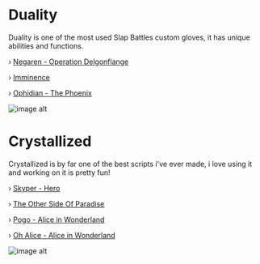 # Duality
Duality is one of the most used Slap Battles custom gloves, it has unique abilities and functions.

› [Negaren - Operation Delgonflange](https://youtu.be/Tkb_bS-9uQA?si=zu9aPqPemZkeCvL3)

› [Imminence](https://youtu.be/3wJ_tmC2rII?si=wYYYV4zluTChyPuC)

› [Ophidian - The Phoenix](https://youtu.be/llBaip0fkBY?si=ZBN4SnqY3nw33kI2)

![image alt](https://cdn.discordapp.com/attachments/1355192192364449983/1355192193547112470/Picsart_25-03-28_11-45-50-638.png?ex=67fdc955&is=67fc77d5&hm=d1e7f42c14ca631f18ab98e833db3c006320a7e4212e7391b1a3b5440d37f01b&)


# Crystallized
Crystallized is by far one of the best scripts i've ever made, i love using it and working on it is pretty fun!

› [Skyper - Hero](https://youtu.be/Lokn4qfQIPc?si=6qQ9eA_2XHPMbTia)

› [The Other Side Of Paradise](https://youtu.be/iFbbnzR2E88?si=YMIPTlr-h1qgkOlO)

› [Pogo - Alice in Wonderland](https://youtu.be/pAwR6w2TgxY?si=fY6abw10CW_Qg967)

› [Oh Alice - Alice in Wonderland](https://youtu.be/yPjlCza7JHI?feature=shared)

![image alt](https://cdn.discordapp.com/attachments/1356228354864451696/1356228355229483108/downloadfile.webp?ex=67fe4295&is=67fcf115&hm=b18f409e1aa97b2be0fc56cdabfa22eba75348a98ad958c331b9eb0bf54fa9b0&)
